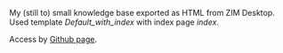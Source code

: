 My (still to) small knowledge base exported as HTML from ZIM Desktop. Used template *Default_with_index* with index page *index*.

Access by [Github page](https://kb.graemi.ch/).